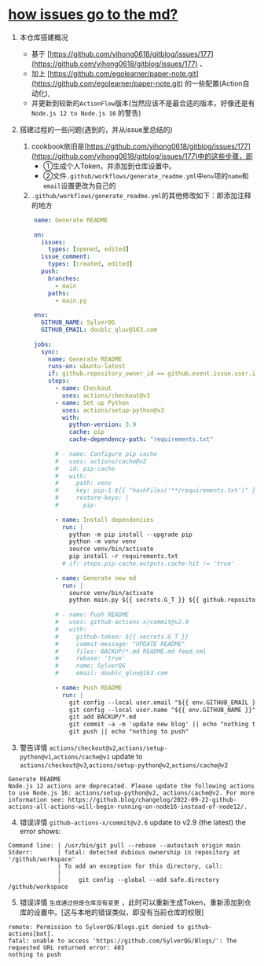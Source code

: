 # [how issues go to the md?](https://github.com/SylverQG/Blogs/issues/2)

1. 本仓库搭建概况
   - 基于 [https://github.com/yihong0618/gitblog/issues/177](https://github.com/yihong0618/gitblog/issues/177) 、
   - 加上 [https://github.com/egolearner/paper-note.git](https://github.com/egolearner/paper-note.git) 的一些配置(Action自动化), 
   - 并更新到较新的`ActionFlow`版本(当然应该不是最合适的版本，好像还是有`Node.js 12 to Node.js 16` 的警告)

2. 搭建过程的一些问题(遇到的，并从issue里总结的)
   1. cookbook依旧是[https://github.com/yihong0618/gitblog/issues/177](https://github.com/yihong0618/gitblog/issues/177)中的这些步骤，即
      - ①生成个人Token，并添加到仓库设置中。
      - ②文件`.github/workflows/generate_readme.yml`中`env`项的`name`和`email`设置更改为自己的
   2. `.github/workflows/generate_readme.yml`的其他修改如下：即添加注释的地方
    ```yml
        name: Generate README
        
        on:
          issues:
            types: [opened, edited]
          issue_comment:
            types: [created, edited]
          push:
            branches:
              - main
            paths:
              - main.py
        
        env:
          GITHUB_NAME: SylverQG
          GITHUB_EMAIL: doublc_qluv@163.com
        
        jobs:
          sync:
            name: Generate README
            runs-on: ubuntu-latest
            if: github.repository_owner_id == github.event.issue.user.id || github.event_name == 'push'
            steps:
              - name: Checkout
                uses: actions/checkout@v3
              - name: Set up Python
                uses: actions/setup-python@v3
                with:
                  python-version: 3.9
                  cache: pip
                  cache-dependency-path: "requirements.txt"
        
              # - name: Configure pip cache
              #   uses: actions/cache@v2
              #   id: pip-cache
              #   with:
              #     path: venv
              #     key: pip-1-${{ "hashFiles('**/requirements.txt')" }}
              #     restore-keys: |
              #       pip-
              
              - name: Install dependencies
                run: |
                  python -m pip install --upgrade pip
                  python -m venv venv
                  source venv/bin/activate
                  pip install -r requirements.txt
                # if: steps.pip-cache.outputs.cache-hit != 'true'
              
              - name: Generate new md
                run: |
                  source venv/bin/activate
                  python main.py ${{ secrets.G_T }} ${{ github.repository }} --issue_number '${{ github.event.issue.number }}'
        
              # - name: Push README
              #   uses: github-actions-x/commit@v2.9
              #   with:
              #     github-token: ${{ secrets.G_T }}
              #     commit-message: "UPDATE README"
              #     files: BACKUP/*.md README.md feed.xml
              #     rebase: 'true'
              #     name: SylverQG 
              #     email: doublc_qluv@163.com
        
              - name: Push README
                run: |
                  git config --local user.email "${{ env.GITHUB_EMAIL }}"
                  git config --local user.name "${{ env.GITHUB_NAME }}"
                  git add BACKUP/*.md
                  git commit -a -m 'update new blog' || echo "nothing to commit"
                  git push || echo "nothing to push"
    ```
 3. 警告详情 `actions/checkout@v2`,`actions/setup-python@v1`,`actions/cache@v1`  update to `actions/checkout@v3`,`actions/setup-python@v2`,`actions/cache@v2` 
```Warning
Generate README
Node.js 12 actions are deprecated. Please update the following actions to use Node.js 16: actions/setup-python@v2, actions/cache@v2. For more information see: https://github.blog/changelog/2022-09-22-github-actions-all-actions-will-begin-running-on-node16-instead-of-node12/.
```
   4. 错误详情 `github-actions-x/commit@v2.6` update to v2.9 (the latest)
the error shows:

```error
Command line: | /usr/bin/git pull --rebase --autostash origin main
Stderr:       | fatal: detected dubious ownership in repository at '/github/workspace'
              | To add an exception for this directory, call:
              | 
              | 	git config --global --add safe.directory /github/workspace
```
   5. 错误详情 `生成通过但是仓库没有变更` ，此时可以重新生成Token，重新添加到仓库的设置中。[这与本地的错误类似，即没有当前仓库的权限]
```error
remote: Permission to SylverQG/Blogs.git denied to github-actions[bot].
fatal: unable to access 'https://github.com/SylverQG/Blogs/': The requested URL returned error: 403
nothing to push
```